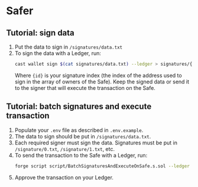 # Safer

## Tutorial: sign data

1. Put the data to sign in `/signatures/data.txt`
2. To sign the data with a Ledger, run:
	```bash
	cast wallet sign $(cat signatures/data.txt) --ledger > signatures/{id}.txt
	```
	Where `{id}` is your signature index (the index of the address used to sign in the array of owners of the Safe).
	Keep the signed data or send it to the signer that will execute the transaction on the Safe.

## Tutorial: batch signatures and execute transaction

1. Populate your `.env` file as described in `.env.example`.
1. The data to sign should be put in `/signatures/data.txt`.
2. Each required signer must sign the data. Signatures must be put in `/signature/0.txt`, `/signature/1.txt`, etc.
3. To send the transaction to the Safe with a Ledger, run:
	```bash
	forge script script/BatchSignaturesAndExecuteOnSafe.s.sol --ledger --broadcast --rpc-url $RPC_URL
	```
4. Approve the transaction on your Ledger.
